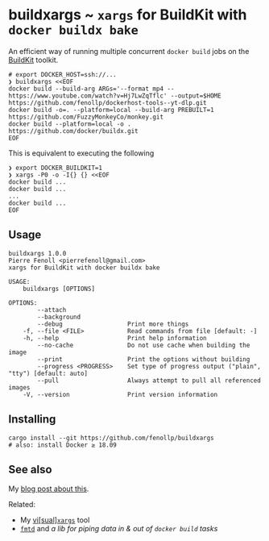 # buildxargs ~ `xargs` for BuildKit with `docker buildx bake`

An efficient way of running multiple concurrent `docker build` jobs on the [BuildKit](https://github.com/moby/buildkit) toolkit.

```shell
# export DOCKER_HOST=ssh://...
❯ buildxargs <<EOF
docker build --build-arg ARGs='--format mp4 -- https://www.youtube.com/watch?v=Hj7LwZqTflc' --output=$HOME https://github.com/fenollp/dockerhost-tools--yt-dlp.git
docker build -o=. --platform=local --build-arg PREBUILT=1 https://github.com/FuzzyMonkeyCo/monkey.git
docker build --platform=local -o . https://github.com/docker/buildx.git
EOF
```

This is equivalent to executing the following
```shell
❯ export DOCKER_BUILDKIT=1
❯ xargs -P0 -o -I{} {} <<EOF
docker build ...
docker build ...
...
docker build ...
EOF
```

## Usage

```shell
buildxargs 1.0.0
Pierre Fenoll <pierrefenoll@gmail.com>
xargs for BuildKit with docker buildx bake

USAGE:
    buildxargs [OPTIONS]

OPTIONS:
        --attach
        --background
        --debug                  Print more things
    -f, --file <FILE>            Read commands from file [default: -]
    -h, --help                   Print help information
        --no-cache               Do not use cache when building the image
        --print                  Print the options without building
        --progress <PROGRESS>    Set type of progress output ("plain", "tty") [default: auto]
        --pull                   Always attempt to pull all referenced images
    -V, --version                Print version information
```

## Installing

```shell
cargo install --git https://github.com/fenollp/buildxargs
# also: install Docker ≥ 18.09
```

## See also

My [blog post about this](https://fenollp.github.io/buildxargs_xargs_for_buildkit).

Related:
* My [vi[sual]`xargs`](https://fenollp.github.io/vixargs-visual-xargs) tool
* [`fmtd`](https://fenollp.github.io/a_simple_framework_for_universal_tools) and *a lib for piping data in & out of `docker build` tasks*
